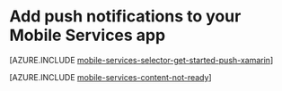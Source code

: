 <properties 
	pageTitle="Get Started with Mobile Services for Xamarin iOS apps | Windows Azure" 
	description="Learn how to use Azure Mobile Services and Notification Hubs to send push notifications to your Xamarin iOS app" 
	services="mobile-services" 
	documentationCenter="xamarin" 
	authors="lindydonna" 
	manager="dwrede" 
	editor="mollybos"/>

<tags
	ms.service="mobile-services"
	ms.date="08/08/2015"
	wacn.date=""/>

# Add push notifications to your Mobile Services app

[AZURE.INCLUDE [mobile-services-selector-get-started-push-xamarin](../includes/mobile-services-selector-get-started-push-xamarin.md)]

[AZURE.INCLUDE [mobile-services-content-not-ready](../includes/mobile-services-content-not-ready.md)]
